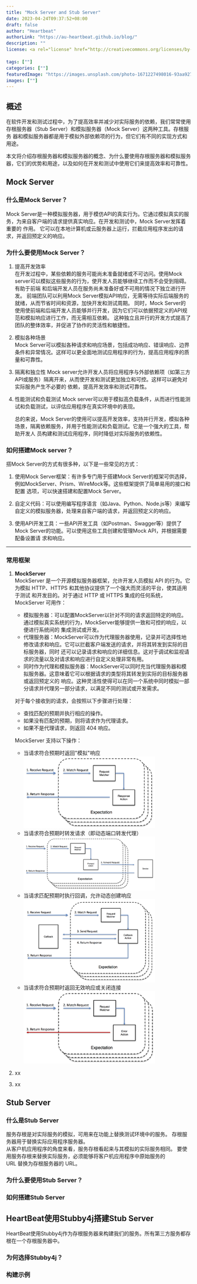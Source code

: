 ```yaml
---
title: "Mock Server and Stub Server"
date: 2023-04-24T09:37:52+08:00
draft: false
author: "Heartbeat"
authorLink: "https://au-heartbeat.github.io/blog/"
description: ""
license: <a rel="license" href="http://creativecommons.org/licenses/by-nc/4.0/"><img alt="Creative Commons License" style="border-width:0" src="https://i.creativecommons.org/l/by-nc/4.0/80x15.png" /></a>

tags: [""]
categories: [""]
featuredImage: "https://images.unsplash.com/photo-1671227498016-93aa927686f8?ixlib=rb-4.0.3&ixid=MnwxMjA3fDB8MHxwaG90by1wYWdlfHx8fGVufDB8fHx8&auto=format&fit=crop&w=1074&q=80"
images: [""]
---
```


## 概述

在软件开发和测试过程中，为了提高效率并减少对实际服务的依赖，我们常常使用存根服务器（Stub Server）和模拟服务器（Mock Server）这两种工具。存根服务
器和模拟服务器都是用于模拟外部依赖项的行为，但它们有不同的实现方式和用途。  

本文将介绍存根服务器和模拟服务器的概念、为什么要使用存根服务器和模拟服务器，它们的优势和用途，以及如何在开发和测试中使用它们来提高效率和可靠性。  

## Mock Server

### 什么是Mock Server？

Mock Server是一种模拟服务器，用于模仿API的真实行为。它通过模拟真实的服务，为来自客户端的请求提供真实响应。在开发和测试中，Mock Server发挥着重要的
作用。 它可以在本地计算机或云服务器上运行，拦截应用程序发出的请求，并返回预定义的响应。

### 为什么要使用Mock Server？

1. 提高开发效率  
   在开发过程中，某些依赖的服务可能尚未准备就绪或不可访问。使用Mock server可以模拟这些服务的行为，使开发人员能够继续工作而不会受到阻碍。有助于前端
   和后端开发人员在服务尚未准备好或不可用的情况下独立进行开发。
   前端团队可以利用Mock Server模拟API响应，无需等待实际后端服务的就绪，从而节省时间和资源，加快开发和测试周期。
   同时，Mock Server的使用使前端和后端开发人员能够并行开发，因为它们可以依据预定义的API规范和模拟响应进行工作，而无需相互依赖。
   这种独立且并行的开发方式提高了团队的整体效率，并促进了协作的灵活性和敏捷性。

2. 模拟各种场景  
   Mock Server可以模拟各种请求和响应场景，包括成功响应、错误响应、边界条件和异常情况。这样可以更全面地测试应用程序的行为，提高应用程序的质量和可靠性。

3. 隔离和独立性
   Mock server允许开发人员将应用程序与外部依赖项（如第三方API或服务）隔离开来，从而使开发和测试更加独立和可控。这样可以避免对实际服务产生不必要的
   依赖，提高开发效率和测试可靠性。

4. 性能测试和负载测试
   Mock server可以用于模拟高负载条件，从而进行性能测试和负载测试，以评估应用程序在真实环境中的表现。 

   总的来说，Mock Server的使用可以提高开发效率，支持并行开发，模拟各种场景，隔离依赖服务，并用于性能测试和负载测试。它是一个强大的工具，帮助开发人
员构建和测试应用程序，同时降低对实际服务的依赖性。

### 如何搭建Mock server？
搭Mock Server的方式有很多种，以下是一些常见的方式：

1. 使用Mock Server框架：有许多专门用于搭建Mock Server的框架可供选择，例如MockServer、Prism、WireMock等。这些框架提供了简单易用的接口和配置
选项，可以快速搭建和配置Mock Server。

2. 自定义代码：可以使用编写程序语言（如Java、Python、Node.js等）来编写自定义的模拟服务器，处理来自客户端的请求，并返回预定义的响应。

3. 使用API开发工具：一些API开发工具（如Postman、Swagger等）提供了Mock Server的功能。可以使用这些工具创建和管理Mock API，并根据需要配备设置请
求和响应。
****
### 常用框架

1. **MockServer**  
   MockServer 是一个开源模拟服务器框架，允许开发人员模拟 API 的行为。它为模拟 HTTP、HTTPS 和其他协议提供了一个强大而灵活的平台，使其适用于测试
和开发目的。对于通过 HTTP 或 HTTPS 集成的任何系统，MockServer 可用作：
   - 模拟服务器：可以配置MockServer以针对不同的请求返回特定的响应。通过模拟真实系统的行为，MockServer能够提供一致和可控的响应，以便进行系统间的
集成测试或开发。 
   - 代理服务器：MockServer可以作为代理服务器使用，记录并可选择性地修改请求和响应。它可以拦截客户端发送的请求，并将其转发到实际的目标服务器，同时
还可以记录请求和响应的详细信息。这对于调试和监视请求的流量以及对请求和响应进行自定义处理非常有用。 
   - 同时作为代理和模拟服务器：MockServer可以同时充当代理服务器和模拟服务器。这意味着它可以根据请求的类型将其转发到实际的目标服务器或返回预定义的
响应。这种灵活性使得可以在同一个系统中同时模拟一部分请求并代理另一部分请求，以满足不同的测试或开发需求。 

   对于每个接收到的请求，会按照以下步骤进行处理： 
   - 查找匹配的预期并执行相应的操作。 
   - 如果没有匹配的预期，则将请求作为代理请求。 
   - 如果不是代理请求，则返回 404 响应。  

   MockServer 支持以下操作：   
   - 当请求符合预期时返回"模拟"响应  
     <img src="mockserverImages/retuen-mock-response.png" alt="retuen mock response" style="zoom:35%;" align=center/>
   - 当请求符合预期时转发请求（即动态端口转发代理）  
     <img src="mockserverImages/farword-request.png" alt="farword request" style="zoom:35%;" align=center/>
   - 当请求匹配预期时执行回调，允许动态创建响应  
     <img src="mockserverImages/dynamical-response.png" alt="dynamical response" style="zoom:35%;" align=center/>
   - 当请求符合预期时返回无效响应或关闭连接  
     <img src="mockserverImages/invalid-response.png" alt="invalid response" style="zoom:35%;" align=center/>
  
2. xx
3. xx

## Stub Server

### 什么是Stub Server

服务存根是对实际服务的模拟，可用来在功能上替换测试环境中的服务。 存根服务器用于替换实际应用程序服务器。  
从客户机应用程序的角度来看，服务存根看起来与其模拟的实际服务相同。 要使用服务存根来替换实际服务，必须能够将客户机应用程序中原始服务的  
URL 替换为存根服务器的 URL。

### 为什么要使用Stub Server？

### 如何搭建Stub Server

## HeartBeat使用Stubby4j搭建Stub Server

HeartBeat使用Stubby4j作为存根服务器来构建我们的服务。所有第三方服务都存根在一个存根服务器中。

### 为何选择Stubby4j？

### 构建示例


